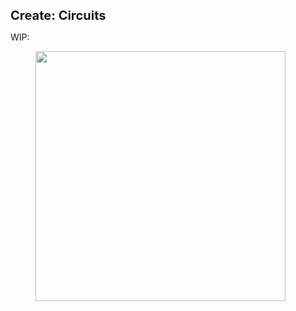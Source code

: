 <p><span style="font-size:20px;"><strong>Create: Circuits</strong></span></p>
<p>WIP:</p>
<figure class="image image-style-block-align-left" data-ckbox-resource-id="qbKaLsgCph6G">
    <picture>
        <source srcset="https://ckbox.cloud/763b6fd543926ec28488/assets/qbKaLsgCph6G/images/80.webp 80w,https://ckbox.cloud/763b6fd543926ec28488/assets/qbKaLsgCph6G/images/160.webp 160w,https://ckbox.cloud/763b6fd543926ec28488/assets/qbKaLsgCph6G/images/240.webp 240w,https://ckbox.cloud/763b6fd543926ec28488/assets/qbKaLsgCph6G/images/320.webp 320w,https://ckbox.cloud/763b6fd543926ec28488/assets/qbKaLsgCph6G/images/400.webp 400w" type="image/webp" sizes="(max-width: 400px) 100vw, 400px"><img src="https://ckbox.cloud/763b6fd543926ec28488/assets/qbKaLsgCph6G/images/400.png" width="400" height="400">
    </picture>
</figure>
<p>&nbsp;</p>
